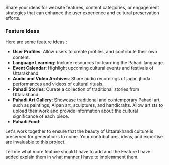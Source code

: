 Share your ideas for website features, content categories, or engagement strategies that can enhance the user experience and cultural preservation efforts.

### Feature Ideas

Here are some feature ideas :

- **User Profiles**: Allow users to create profiles, and contribute their own content.
- **Language Learning**: Include resources for learning the Pahadi language.
- **Event Calendar**: Highlight upcoming cultural events and festivals of Uttarakhand.
- **Audio and Video Archives**: Share audio recordings of jagar, jhoda performances and videos of cultural rituals.
- **Pahadi Stories**: Curate a collection of traditional stories from Uttarakhand.
- **Pahadi Art Gallery**: Showcase traditional and contemporary Pahadi art, such as paintings, Aipan art, sculptures, and handicrafts. Allow artists to upload their work and provide information about the cultural significance of each piece.
- **Pahadi Food**: 

Let's work together to ensure that the beauty of Uttarakhandi culture is preserved for generations to come. Your contributions, ideas, and expertise are invaluable to this project.

Tell me what more feature should I have to add and the Feature I have added explain them in what manner I have to implemment them.
